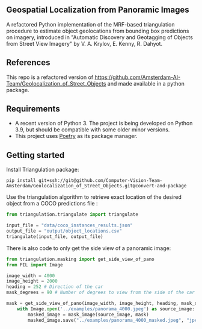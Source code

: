 ## Geospatial Localization from Panoramic Images

A refactored Python implementation of the MRF-based triangulation procedure to estimate object geolocations from bounding box predictions on imagery, introduced in "Automatic Discovery and Geotagging of Objects from Street View Imagery" by V. A. Krylov, E. Kenny, R. Dahyot.

## References
This repo is a refactored version of https://github.com/Amsterdam-AI-Team/Geolocalization_of_Street_Objects and made available in a python package.

## Requirements

- A recent version of Python 3. The project is being developed on Python 3.9, but should be compatible with some older minor versions.
- This project uses [Poetry](https://python-poetry.org/) as its package manager.

## Getting started


Install Triangulation package:

```shell
pip install git+ssh://git@github.com/Computer-Vision-Team-Amsterdam/Geolocalization_of_Street_Objects.git@convert-and-package
```

Use the triangulation algorithm to retrieve exact location of the desired object from a COCO predictions file
:

```python
from triangulation.triangulate import triangulate

input_file = "data/coco_instances_results.json"
output_file = "output/object_locations.csv"
triangulate(input_file, output_file)
```

There is also code to only get the side view of a panoramic image:
```python
from triangulation.masking import get_side_view_of_pano
from PIL import Image

image_width = 4000
image_height = 2000
heading = 252 # Direction of the car
mask_degrees = 90 # Number of degrees to view from the side of the car

mask = get_side_view_of_pano(image_width, image_height, heading, mask_degrees)
    with Image.open('../examples/panorama_4000.jpeg') as source_image:
        masked_image = mask_image(source_image, mask)
        masked_image.save("../examples/panorama_4000_masked.jpeg", "jpeg")
```
